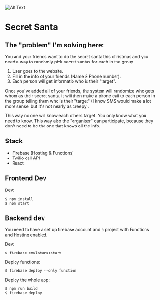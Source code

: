 ![Alt Text](https://dev-to-uploads.s3.amazonaws.com/i/zzm45po7jgu146nujgks.png)

# Secret Santa

The "problem" I'm solving here:
--

You and your friends want to do the secret santa this christmas and you need a way to randomly pick secret santas for each in the group.

1. User goes to the website.
2. Fill in the info of your friends (Name & Phone number).
3. Each person will get informatio who is their "target".

Once you've added all of your friends, the system will randomize who gets whom as their secret santa. It will then make a phone call to each person in the group telling them who is their "target" (I know SMS would make a lot more sense, but it's not nearly as creepy).

This way no one will know each others target. You only know what you need to know. This way also the "organiser" can participate, because they don't need to be the one that knows all the info.


## Stack
- Firebase (Hosting & Functions)
- Twilio call API
- React

## Frontend Dev

Dev:

```
$ npm install
$ npm start
```

## Backend dev

You need to have a set up firebase account and a project with Functions and Hosting enabled.

Dev:

```
$ firebase emulators:start
```

Deploy functions:

```
$ firebase deploy --only function
```

Deploy the whole app:

```
$ npm run build
$ firebase deploy
```

